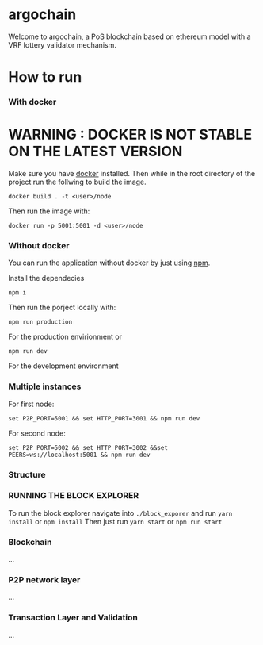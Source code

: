 # argochain

Welcome to argochain, a PoS blockchain based on ethereum model with a VRF lottery validator mechanism.

# How to run

### With docker

# WARNING : DOCKER IS NOT STABLE ON THE LATEST VERSION

Make sure you have [docker](https://docs.docker.com/get-docker/) installed. Then while in the root directory of the project run the follwing to build the image.

```
docker build . -t <user>/node
```

Then run the image with:

```
docker run -p 5001:5001 -d <user>/node
```

### Without docker

You can run the application without docker by just using [npm](https://docs.npmjs.com/downloading-and-installing-node-js-and-npm).

Install the dependecies

```
npm i
```

Then run the porject locally with:

```
npm run production
```

For the production envirionment or

```
npm run dev
```

For the development environment

### Multiple instances

For first node:

```
set P2P_PORT=5001 && set HTTP_PORT=3001 && npm run dev

```

For second node:

```
set P2P_PORT=5002 && set HTTP_PORT=3002 &&set PEERS=ws://localhost:5001 && npm run dev
```

### Structure

### RUNNING THE BLOCK EXPLORER

To run the block explorer navigate into `./block_exporer` and run `yarn install` or `npm install`
Then just run `yarn start` or `npm run start`

### Blockchain

...

### P2P network layer

...

### Transaction Layer and Validation

...
